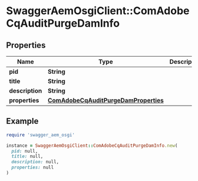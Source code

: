 # SwaggerAemOsgiClient::ComAdobeCqAuditPurgeDamInfo

## Properties

| Name | Type | Description | Notes |
| ---- | ---- | ----------- | ----- |
| **pid** | **String** |  | [optional] |
| **title** | **String** |  | [optional] |
| **description** | **String** |  | [optional] |
| **properties** | [**ComAdobeCqAuditPurgeDamProperties**](ComAdobeCqAuditPurgeDamProperties.md) |  | [optional] |

## Example

```ruby
require 'swagger_aem_osgi'

instance = SwaggerAemOsgiClient::ComAdobeCqAuditPurgeDamInfo.new(
  pid: null,
  title: null,
  description: null,
  properties: null
)
```

